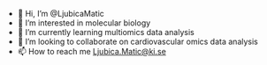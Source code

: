 - 👋 Hi, I’m @LjubicaMatic
- 👀 I’m interested in molecular biology
- 🌱 I’m currently learning multiomics data analysis
- 💞️ I’m looking to collaborate on cardiovascular omics data analysis
- 📫 How to reach me Ljubica.Matic@ki.se

<!---
LjubicaMatic/LjubicaMatic is a ✨ special ✨ repository because its `README.md` (this file) appears on your GitHub profile.
You can click the Preview link to take a look at your changes.
--->
